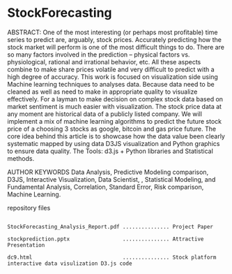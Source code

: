 # StockForecasting

ABSTRACT: One of the most interesting (or perhaps most profitable) time series to predict are, arguably, stock prices. Accurately predicting how the stock market will perform is one of the most difficult things to do. There are so many factors involved in the prediction – physical factors vs. physiological, rational and irrational behavior, etc. All these aspects combine to make share prices volatile and very difficult to predict with a high degree of accuracy.
This work is focused on visualization side using Machine learning techniques to analyses data. Because data need to be cleaned as well as need to make in appropriate quality to visualize effectively. For a layman to make decision on complex stock data based on market sentiment is much easier with visualization. The stock price data at any moment are historical data of a publicly listed company. We will implement a mix of machine learning algorithms to predict the future stock price of a choosing 3 stocks as google, bitcoin and gas price future. The core idea behind this article is to showcase how the data value been clearly systematic mapped by using data D3JS visualization and Python graphics to ensure data quality. The Tools: d3.js + Python libraries and Statistical methods.

AUTHOR KEYWORDS
Data Analysis, Predictive Modeling comparison, D3JS, Interactive Visualization, Data Scientist, , Statistical Modeling, and Fundamental Analysis, Correlation, Standard Error, Risk comparison, Machine Learning.  

repository files
~~~~~~~~~~~~~~~~~~~~~~~

StockForecasting_Analysis_Report.pdf ............... Project Paper

stockprediction.pptx                 ............... Attractive Presentation

dc9.html                             ............... Stock platform interactive data visulization D3.js code


